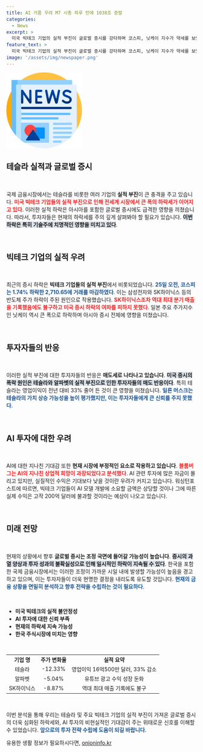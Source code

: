 ```yaml
---
title: AI 거품 우려 M7 시총 하루 만에 1038조 증발
categories:
  - News
excerpt: >
  미국 빅테크 기업의 실적 부진이 글로벌 증시를 강타하며 코스피, 닛케이 지수가 약세를 보였다. AI 투자에 대한 불확실성이 가중되면서 조정기가 예상된다. 지금이 시장 상황을 점검할 절호의 기회!
feature_text: >
  미국 빅테크 기업의 실적 부진이 글로벌 증시를 강타하며 코스피, 닛케이 지수가 약세를 보였다. AI 투자에 대한 불확실성이 가중되면서 조정기가 예상된다. 지금이 시장 상황을 점검할 절호의 기회!
image: '/assets/img/newspaper.png'
---
```


<p><img src="/assets/img/newspaper.png" alt="kimp 속보" /></p>

<h2 data-ke-size="size26">테슬라 실적과 글로벌 증시</h2>

<p data-ke-size="size16">&nbsp;</p>

<p>국제 금융시장에서는 테슬라를 비롯한 여러 기업의 <strong>실적 부진</strong>이 큰 충격을 주고 있습니다. <b><span style="color: #ee2323;">미국 빅테크 기업들의 실적 부진으로 인해 전세계 시장에서 큰 폭의 하락세가 이어지고 있다</span></b>. 이러한 실적 하락은 아시아를 포함한 글로벌 증시에도 급격한 영향을 끼쳤습니다. 따라서, 투자자들은 현재의 하락세를 주의 깊게 살펴봐야 할 필요가 있습니다. <b><span style="background-color: #21538527;">이번 하락은 특히 기술주에 치명적인 영향을 미치고 있다</span></b>.</p>

<p data-ke-size="size16">&nbsp;</p>

<h2 data-ke-size="size26">빅테크 기업의 실적 우려</h2>

<p data-ke-size="size16">&nbsp;</p>

<p>최근의 증시 하락은 <strong>빅테크 기업들의 실적 부진</strong>에서 비롯되었습니다. <b><span style="color: #1a5490;">25일 오전, 코스피는 1.74% 하락한 2,710.65에 거래를 마감하였다</span></b>. 이는 삼성전자와 SK하이닉스 등의 반도체 주가 하락이 주된 원인으로 작용했습니다. <b><span style="color: #ee2323;">SK하이닉스조차 역대 최대 분기 매출을 기록했음에도 불구하고 미국 증시 하락의 여파를 피하지 못했다</span></b>. 일본 주요 주가지수인 닛케이 역시 큰 폭으로 하락하며 아시아 증시 전체에 영향을 미쳤습니다.</p>

<p data-ke-size="size16">&nbsp;</p>

<h2 data-ke-size="size26">투자자들의 반응</h2>

<p data-ke-size="size16">&nbsp;</p>

<p>이러한 실적 부진에 대한 투자자들의 반응은 <strong>매도세로 나타나고 있습니다</strong>. <b><span style="background-color: #21538527;">미국 증시의 폭락 원인은 테슬라와 알파벳의 실적 부진으로 인한 투자자들의 매도 반응이다</span></b>. 특히 테슬라는 영업이익이 전년 대비 33% 줄어 든 것이 큰 영향을 미쳤습니다. <b><span style="color: #1a5490;">일론 머스크는 테슬라의 가치 상승 가능성을 높이 평가했지만, 이는 투자자들에게 큰 신뢰를 주지 못했다</span></b>.</p>

<p data-ke-size="size16">&nbsp;</p>

<h2 data-ke-size="size26">AI 투자에 대한 우려</h2>

<p data-ke-size="size16">&nbsp;</p>

<p>AI에 대한 지나친 기대감 또한 <strong>현재 시장에 부정적인 요소로 작용하고 있습니다</strong>. <b><span style="color: #ee2323;">블룸버그는 AI의 지나친 상업적 희망이 과장되었다고 분석했다</span></b>. AI 관련 투자에 많은 자금이 몰리고 있지만, 실질적인 수익은 기대보다 낮을 것이란 우려가 커지고 있습니다. 워싱턴포스트에 따르면, 빅테크 기업들이 AI 모델 개발에 소요할 금액은 상당할 것이나 그에 따른 실제 수익은 고작 200억 달러에 불과할 것이라는 예상이 나오고 있습니다.</p>

<p data-ke-size="size16">&nbsp;</p>

<h2 data-ke-size="size26">미래 전망</h2>

<p data-ke-size="size16">&nbsp;</p>

<p>현재의 상황에서 향후 <strong>글로벌 증시는 조정 국면에 들어갈 가능성이 높습니다</strong>. <b><span style="background-color: #21538527;">증시의 과열 양상과 투자 성과의 불확실성으로 인해 일시적인 하락이 지속될 수 있다</span></b>. 한국을 포함한 국제 금융시장에서는 이러한 조정이 가까운 시일 내에 발생할 가능성이 높음을 경고하고 있으며, 이는 투자자들이 더욱 현명한 결정을 내리도록 유도할 것입니다. <b><span style="color: #1a5490;">현재의 금융 상황을 면밀히 분석하고 향후 전략을 수립하는 것이 필요하다</span></b>.</p>

<p data-ke-size="size16">&nbsp;</p>

<ul>
    <li><b>미국 빅테크의 실적 불안정성</b></li>
    <li><b>AI 투자에 대한 신뢰 부족</b></li>
    <li><b>현재의 하락세 지속 가능성</b></li>
    <li><b>한국 주식시장에 미치는 영향</b></li>
</ul>

<p data-ke-size="size16">&nbsp;</p>

<table>
    <tr>
        <td style="text-align: center; height: 17px;"><b>기업 명</b></td>
        <td style="text-align: center; height: 17px;"><b>주가 변화율</b></td>
        <td style="text-align: center; height: 17px;"><b>실적 요약</b></td>
    </tr>
    <tr>
        <td style="text-align: center; height: 17px;">테슬라</td>
        <td style="text-align: center; height: 17px;">-12.33%</td>
        <td style="text-align: center; height: 17px;">영업이익 16억500만 달러, 33% 감소</td>
    </tr>
    <tr>
        <td style="text-align: center; height: 17px;">알파벳</td>
        <td style="text-align: center; height: 17px;">-5.04%</td>
        <td style="text-align: center; height: 17px;">유튜브 광고 수익 성장 둔화</td>
    </tr>
    <tr>
        <td style="text-align: center; height: 17px;">SK하이닉스</td>
        <td style="text-align: center; height: 17px;">-8.87%</td>
        <td style="text-align: center; height: 17px;">역대 최대 매출 기록에도 불구</td>
    </tr>
</table>

<p data-ke-size="size16">&nbsp;</p>

<p>이번 분석을 통해 우리는 테슬라 및 주요 빅테크 기업의 실적 부진이 가져온 글로벌 증시의 더욱 심화된 하락세와, AI 투자의 비현실적인 기대감이 주는 위태로운 신호를 이해할 수 있었습니다. <b><span style="color: #1a5490;">앞으로의 투자 전략 수립에 도움이 되길 바랍니다</span></b>.</p>
유용한 생활 정보가 필요하시다면, <a href="https://onioninfo.kr" rel="dofollow">onioninfo.kr</a>


